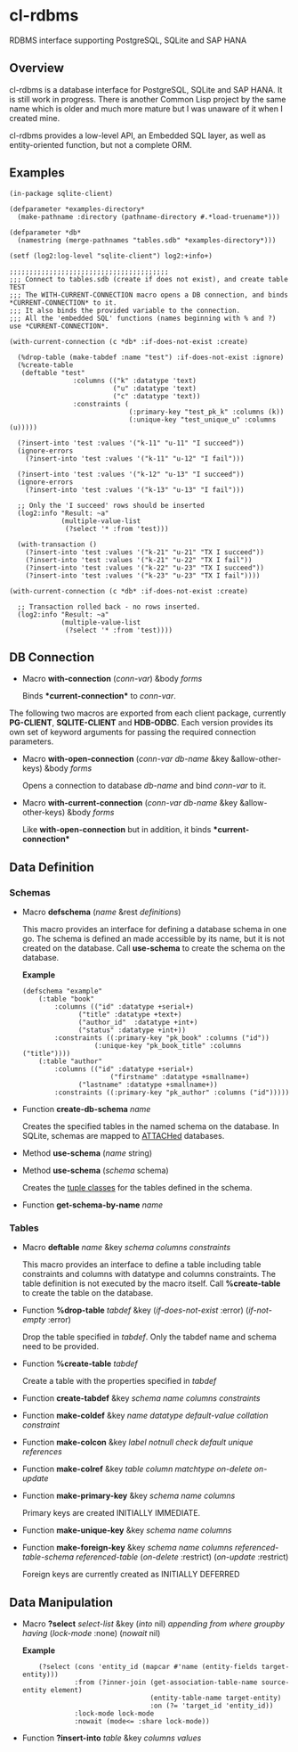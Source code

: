 # cl-rdbms
RDBMS interface supporting PostgreSQL, SQLite  and SAP HANA

## Overview
cl-rdbms is a database interface for PostgreSQL, SQLite and SAP HANA. It is still work in progress.
There is another Common Lisp project by the same name which is older and much more mature but I was 
unaware of it when I created mine.

cl-rdbms provides a low-level API, an Embedded SQL layer, as well as entity-oriented function, but not a complete ORM.

## Examples
```
(in-package sqlite-client)

(defparameter *examples-directory*
  (make-pathname :directory (pathname-directory #.*load-truename*)))

(defparameter *db*
  (namestring (merge-pathnames "tables.sdb" *examples-directory*)))

(setf (log2:log-level "sqlite-client") log2:+info+)

;;;;;;;;;;;;;;;;;;;;;;;;;;;;;;;;;;;;;;;;
;;; Connect to tables.sdb (create if does not exist), and create table TEST
;;; The WITH-CURRENT-CONNECTION macro opens a DB connection, and binds *CURRENT-CONNECTION* to it.
;;; It also binds the provided variable to the connection.
;;; All the 'embedded SQL' functions (names beginning with % and ?) use *CURRENT-CONNECTION*.

(with-current-connection (c *db* :if-does-not-exist :create)
  
  (%drop-table (make-tabdef :name "test") :if-does-not-exist :ignore)
  (%create-table
   (deftable "test"
                :columns (("k" :datatype 'text)
                          ("u" :datatype 'text)
                          ("c" :datatype 'text))
                :constraints (
                              (:primary-key "test_pk_k" :columns (k))
                              (:unique-key "test_unique_u" :columns (u)))))  

  (?insert-into 'test :values '("k-11" "u-11" "I succeed"))
  (ignore-errors
    (?insert-into 'test :values '("k-11" "u-12" "I fail")))

  (?insert-into 'test :values '("k-12" "u-13" "I succeed"))
  (ignore-errors
    (?insert-into 'test :values '("k-13" "u-13" "I fail")))

  ;; Only the 'I succeed' rows should be inserted
  (log2:info "Result: ~a"
             (multiple-value-list
              (?select '* :from 'test)))

  (with-transaction ()
    (?insert-into 'test :values '("k-21" "u-21" "TX I succeed"))
    (?insert-into 'test :values '("k-21" "u-22" "TX I fail"))
    (?insert-into 'test :values '("k-22" "u-23" "TX I succeed"))
    (?insert-into 'test :values '("k-23" "u-23" "TX I fail"))))

(with-current-connection (c *db* :if-does-not-exist :create)
  
  ;; Transaction rolled back - no rows inserted.
  (log2:info "Result: ~a"
             (multiple-value-list
              (?select '* :from 'test))))
```

## DB Connection

*	Macro **with-connection** (*conn-var*) &body *forms*

	Binds **\*current-connection\*** to *conn-var*.

The following two macros are exported from each client package, 
currently **PG-CLIENT**, **SQLITE-CLIENT** and **HDB-ODBC**. 
Each version provides its own set of keyword arguments for passing the required connection parameters.

*	Macro **with-open-connection** (*conn-var* *db-name* &key &allow-other-keys) &body *forms*

	Opens a connection to database *db-name* and bind *conn-var* to it.

*	Macro **with-current-connection** (*conn-var* *db-name* &key &allow-other-keys) &body *forms*

	Like **with-open-connection** but in addition, it binds **\*current-connection\***

## Data Definition

### Schemas

*	Macro **defschema** (*name* &rest *definitions*)

	This macro provides an interface for defining a database schema in one go. 
	The schema is defined an made accessible by its name, but it is not created on the database. 
	Call **use-schema** to create the schema on the database.

	**Example**

	```
	(defschema "example"
		(:table "book"
			:columns (("id" :datatype +serial+)
				  ("title" :datatype +text+)
				  ("author_id"  :datatype +int+)
				  ("status" :datatype +int+))
			:constraints ((:primary-key "pk_book" :columns ("id"))
				      (:unique-key "pk_book_title" :columns ("title"))))
		(:table "author"
			:columns (("id" :datatype +serial+)
                		  ("firstname" :datatype +smallname+)
				  ("lastname" :datatype +smallname+))
			:constraints ((:primary-key "pk_author" :columns ("id")))))
	```
	
*	Function **create-db-schema** *name*

	Creates the specified tables in the named schema on the database.
	In SQLite, schemas are mapped to [ATTACHed](https://www.sqlite.org/lang_attach.html) databases.

*	Method **use-schema** (*name* string)

*	Method **use-schema** (*schema* schema)

	Creates the [tuple classes](tbd) for the tables defined in the schema. 

*	Function **get-schema-by-name** *name*


### Tables

*	Macro **deftable** *name* &key *schema* *columns* *constraints*

	This macro provides an interface to define a table including table constraints and columns with datatype and columns constraints.
	The table definition is not executed by the macro itself. Call **%create-table** to create the table on the database.

*	Function **%drop-table** *tabdef* &key (*if-does-not-exist* :error) (*if-not-empty* :error)

	Drop the table specified in *tabdef*. Only the tabdef name and schema need to be provided.

*	Function **%create-table** *tabdef*

	Create a table with the properties specified in *tabdef*

*	Function **create-tabdef** &key *schema* *name* *columns* *constraints*

*	Function **make-coldef** &key *name* *datatype* *default-value* *collation* *constraint*

*	Function **make-colcon** &key *label* *notnull* *check* *default* *unique* *references*

*	Function **make-colref** &key *table* *column* *matchtype* *on-delete* *on-update*

*	Function **make-primary-key** &key *schema* *name* *columns*

	Primary keys are created INITIALLY IMMEDIATE.

*	Function **make-unique-key** &key *schema* *name* *columns*

*	Function **make-foreign-key** &key *schema* *name* *columns* *referenced-table-schema* *referenced-table* (*on-delete* :restrict) (*on-update* :restrict)

	Foreign keys are currently created as INITIALLY DEFERRED
	
## Data Manipulation

*	Macro **?select** *select-list* &key (*into* nil) *appending* *from* *where* *groupby* *having* (*lock-mode* :none) (*nowait* nil)

	**Example**
	```
        (?select (cons 'entity_id (mapcar #'name (entity-fields target-entity)))
                 :from (?inner-join (get-association-table-name source-entity element)
                                    (entity-table-name target-entity)
                                    :on (?= 'target_id 'entity_id))
                 :lock-mode lock-mode
                 :nowait (mode<= :share lock-mode))
	```

* 	Function **?insert-into** *table*  &key *columns* *values* 
